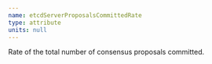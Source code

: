 ```yaml
---
name: etcdServerProposalsCommittedRate
type: attribute
units: null
---
```


Rate of the total number of consensus proposals committed.